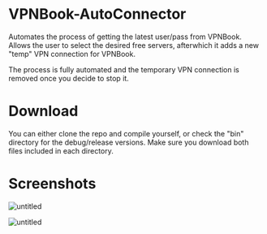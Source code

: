 # VPNBook-AutoConnector
Automates the process of getting the latest user/pass from VPNBook. 
Allows the user to select the desired free servers, afterwhich it adds a new "temp" VPN connection for VPNBook.

The process is fully automated and the temporary VPN connection is removed once you decide to stop it.

# Download
You can either clone the repo and compile yourself, or check the "bin" directory for the debug/release versions. Make sure you download both files included in each directory.

# Screenshots
![untitled](https://cloud.githubusercontent.com/assets/2856413/21958555/a899cd7c-da65-11e6-9162-80f8cd746663.png)

![untitled](https://cloud.githubusercontent.com/assets/2856413/21958724/a715e81a-da69-11e6-86af-ebf51647e6c4.png)
